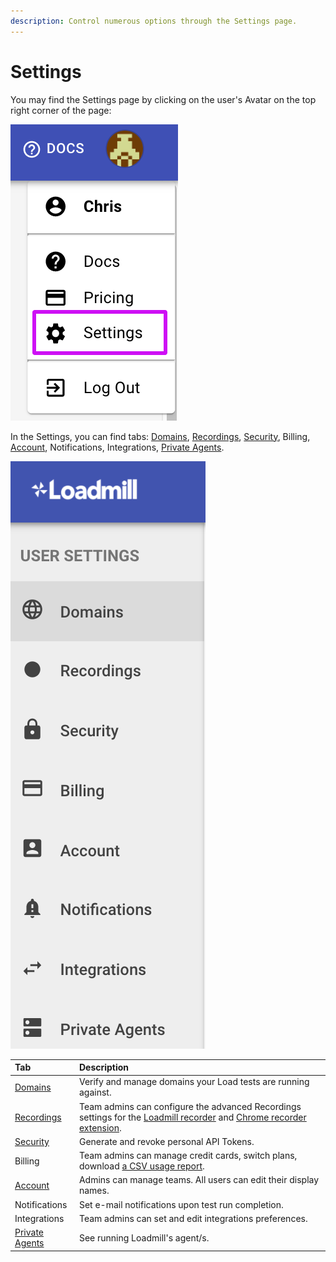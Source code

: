 ```yaml
---
description: Control numerous options through the Settings page.
---
```


# Settings

You may find the Settings page by clicking on the user's Avatar on the top right corner of the page:

![](../.gitbook/assets/screenshot-40-.png)

In the Settings, you can find tabs: [Domains](https://docs.loadmill.com/load-testing/setup/domain-verification), [Recordings](https://docs.loadmill.com/working-with-the-recorder/recorder-settings), [Security](https://docs.loadmill.com/integrations/api-tokens), Billing, [Account](https://docs.loadmill.com/collaboration/teams), Notifications, Integrations, [Private Agents](https://docs.loadmill.com/api-testing/testing-localhost-application). 

![](../.gitbook/assets/screen-shot-2020-12-03-at-15.20.08.png)

| Tab | Description |
| :--- | :--- |
| [Domains](https://docs.loadmill.com/load-testing/setup/domain-verification) | Verify and manage domains your Load tests are running against. |
| [Recordings](https://docs.loadmill.com/working-with-the-recorder/recorder-settings) | Team admins can configure the advanced Recordings settings for the [Loadmill recorder](https://docs.loadmill.com/working-with-the-recorder) and [Chrome recorder extension](https://docs.loadmill.com/api-testing/getting-started#creating-and-running-an-api-test-by-using-our-chrome-recorder-extension). |
| [Security](https://docs.loadmill.com/integrations/api-tokens) | Generate and revoke personal API Tokens. |
| Billing | Team admins can manage credit cards, switch plans, download [a CSV usage report](https://docs.loadmill.com/account-settings/usage-report).  |
| [Account](https://docs.loadmill.com/collaboration/teams) | Admins can manage teams. All users can edit their display names. |
| Notifications | Set e-mail notifications upon test run completion.  |
| Integrations | Team admins can set and edit integrations preferences. |
| [Private Agents](https://docs.loadmill.com/api-testing/testing-localhost-application)              | See running Loadmill's agent/s. |






